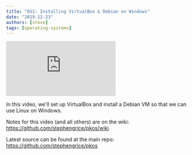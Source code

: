 ```yaml
---
title: "OS1: Installing VirtualBox & Debian on Windows"
date: "2019-12-23"
authors: [steve]
tags: [operating-systems]
---
```


<iframe className="youtube-video-player" src="https://www.youtube.com/embed/NtZzb9ZJ5Fo" title="YouTube video player" frameBorder="0" allow="accelerometer; autoplay; clipboard-write; encrypted-media; gyroscope; picture-in-picture" allowFullScreen></iframe>

In this video, we'll set up VirtualBox and install a Debian VM so that we can use Linux on Windows.

<!--truncate-->

Notes for this video (and all others) are on the wiki: <https://github.com/stephengrice/pkos/wiki>

Latest source can be found at the main repo: <https://github.com/stephengrice/pkos>